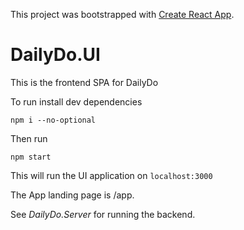 This project was bootstrapped with [Create React App](https://github.com/facebook/create-react-app).

# DailyDo.UI

This is the frontend SPA for DailyDo 

To run install dev dependencies

```npm i --no-optional```

Then run 

``npm start``

This will run the UI application on ``localhost:3000``

The App landing page is /app.

See *DailyDo.Server* for running the backend. 